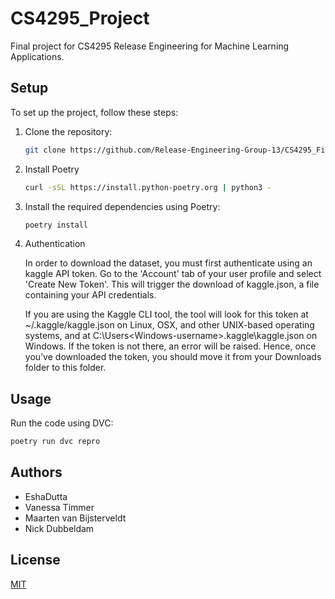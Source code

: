
# CS4295_Project
Final project for CS4295 Release Engineering for Machine Learning Applications.


## Setup
To set up the project, follow these steps:

1. Clone the repository:
    ```bash
    git clone https://github.com/Release-Engineering-Group-13/CS4295_FinalProject.git
    ```

2. Install Poetry
    ```bash
    curl -sSL https://install.python-poetry.org | python3 -
    ```
<!-- 3. Install the required dependencies:
    ```bash
    pip install -r requirements.txt
    ``` -->

3. Install the required dependencies using Poetry:
    ```bash
    poetry install
    ```

4. Authentication

    In order to download the dataset, you must first authenticate using an kaggle API token. Go to the 'Account' tab of your user profile and select 'Create New Token'. This will trigger the download of kaggle.json, a file containing your API credentials.

    If you are using the Kaggle CLI tool, the tool will look for this token at ~/.kaggle/kaggle.json on Linux, OSX, and other UNIX-based operating systems, and at C:\Users\<Windows-username>\.kaggle\kaggle.json on Windows. If the token is not there, an error will be raised. Hence, once you’ve downloaded the token, you should move it from your Downloads folder to this folder.

## Usage
Run the code using DVC:

```bash
poetry run dvc repro
```

## Authors


- EshaDutta
- Vanessa Timmer
- Maarten van Bijsterveldt 
- Nick Dubbeldam


## License

[MIT](https://choosealicense.com/licenses/mit/)

